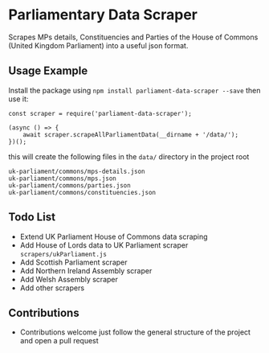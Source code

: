 # Parliamentary Data Scraper

Scrapes MPs details, Constituencies and Parties of the House of Commons (United Kingdom Parliament) into a useful json format.

## Usage Example

Install the package using `npm install parliament-data-scraper --save`  then use it:

```
const scraper = require('parliament-data-scraper');

(async () => {
    await scraper.scrapeAllParliamentData(__dirname + '/data/');
})();
```

this will create the following files in the `data/` directory in the project root

```
uk-parliament/commons/mps-details.json
uk-parliament/commons/mps.json
uk-parliament/commons/parties.json
uk-parliament/commons/constituencies.json
```

## Todo List

- Extend UK Parliament House of Commons data scraping
- Add House of Lords data to UK Parliament scraper `scrapers/ukParliament.js`
- Add Scottish Parliament scraper
- Add Northern Ireland Assembly scraper
- Add Welsh Assembly scraper
- Add other scrapers

## Contributions

- Contributions welcome just follow the general structure of the project and open a pull request
